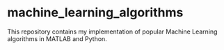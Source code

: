 # machine_learning_algorithms
This repository contains my implementation of popular Machine Learning algorithms in MATLAB and Python.
